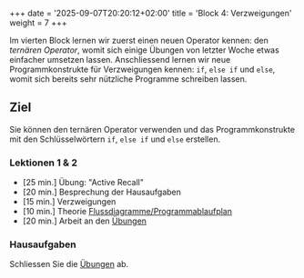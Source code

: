 +++
date = '2025-09-07T20:20:12+02:00'
title = 'Block 4: Verzweigungen'
weight = 7
+++

Im vierten Block lernen wir zuerst einen neuen Operator kennen: den _ternären Operator_, womit sich einige Übungen von letzter Woche etwas einfacher umsetzen lassen. Anschliessend lernen wir neue Programmkonstrukte für Verzweigungen kennen: `if`, `else if` und `else`, womit sich bereits sehr nützliche Programme schreiben lassen.

## Ziel

Sie können den ternären Operator verwenden und das Programmkonstrukte mit den Schlüsselwörtern `if`, `else if` und `else` erstellen.

### Lektionen 1 & 2

- [25 min.] Übung: "Active Recall"
- [20 min.] Besprechung der Hausaufgaben
- [15 min.] Verzweigungen
- [10 min.] Theorie [Flussdiagramme/Programmablaufplan](/theorie/darstellung)
- [20 min.] Arbeit an den [Übungen](/uebungen/verzweigungen)

### Hausaufgaben

Schliessen Sie die [Übungen](/uebungen/verzweigungen) ab.
